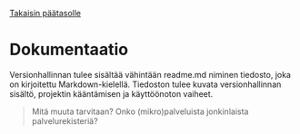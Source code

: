 [Takaisin päätasolle](./README.md)

# Dokumentaatio

Versionhallinnan tulee sisältää vähintään readme.md niminen tiedosto,
joka on kirjoitettu Markdown-kielellä. Tiedoston tulee kuvata
versionhallinnan sisältö, projektin kääntämisen ja käyttöönoton
vaiheet.

> Mitä muuta tarvitaan? Onko (mikro)palveluista jonkinlaista palvelurekisteriä?
